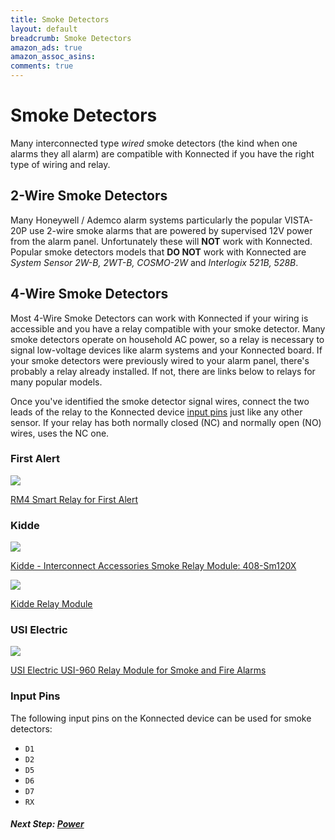 ```yaml
---
title: Smoke Detectors
layout: default
breadcrumb: Smoke Detectors
amazon_ads: true
amazon_assoc_asins: 
comments: true
---
```


# Smoke Detectors

Many interconnected type _wired_ smoke detectors (the kind when one alarms they all alarm) are compatible with Konnected
if you have the right type of wiring and relay.

## 2-Wire Smoke Detectors

Many Honeywell / Ademco alarm systems particularly the popular VISTA-20P use 2-wire smoke alarms that are powered by 
supervised 12V power from the alarm panel. Unfortunately these will **NOT** work with Konnected. Popular smoke detectors
models that **DO NOT** work with Konnected are _System Sensor 2W-B, 2WT-B, COSMO-2W_ and _Interlogix 521B, 528B_.

## 4-Wire Smoke Detectors

Most 4-Wire Smoke Detectors can work with Konnected if your wiring is accessible and you have a relay compatible with
your smoke detector. Many smoke detectors operate on household AC power, so a relay is necessary to signal low-voltage
devices like alarm systems and your Konnected board. If your smoke detectors were previously wired to your alarm panel, 
there's probably a relay already installed. If not, there are links below to relays for many popular models. 

Once you've identified the smoke detector signal wires, connect the two leads of the relay to the Konnected device 
[input pins](#input-pins) just like any other sensor. If your relay has both normally closed (NC) and normally open (NO)
wires, uses the NC one.

### First Alert

<a class="img-product" href="https://www.amazon.com/BRK-Brands-RM4-Smart-Relay/dp/B0039PF21U/ref=as_li_ss_il?s=hi&ie=UTF8&qid=1500794989&sr=1-2&keywords=smoke+alarm+relay&linkCode=li1&tag=konnected-io-20&linkId=6e7db2fb42a6bb60154e7a5075ef2516" target="_blank"><img border="0" src="//ws-na.amazon-adsystem.com/widgets/q?_encoding=UTF8&ASIN=B0039PF21U&Format=_SL110_&ID=AsinImage&MarketPlace=US&ServiceVersion=20070822&WS=1&tag=konnected-io-20" ></a><img src="https://ir-na.amazon-adsystem.com/e/ir?t=konnected-io-20&l=li1&o=1&a=B0039PF21U" width="1" height="1" border="0" alt="" style="border:none !important; margin:0px !important;" />

[RM4 Smart Relay for First Alert](https://www.amazon.com/BRK-Brands-RM4-Smart-Relay/dp/B0039PF21U/ref=as_li_ss_tl?s=hi&ie=UTF8&qid=1500794989&sr=1-2&keywords=smoke+alarm+relay&linkCode=ll1&tag=konnected-io-20&linkId=aff5811a3e80cba5cdf3e4458f98763f)
<br style="clear:both;"/>


### Kidde

<a class="img-product" href="https://www.amazon.com/gp/product/B001AYERC2//ref=as_li_ss_il?ie=UTF8&linkCode=li1&tag=konnected-io-20&linkId=3d31a63fe15f0255e66f7d9499e388ea" target="_blank"><img border="0" src="//ws-na.amazon-adsystem.com/widgets/q?_encoding=UTF8&ASIN=B001AYERC2&Format=_SL110_&ID=AsinImage&MarketPlace=US&ServiceVersion=20070822&WS=1&tag=konnected-io-20" ></a><img src="https://ir-na.amazon-adsystem.com/e/ir?t=konnected-io-20&l=li1&o=1&a=B001AYERC2" width="1" height="1" border="0" alt="" style="border:none !important; margin:0px !important;" />

[Kidde - Interconnect Accessories Smoke Relay Module: 408-Sm120X](https://www.amazon.com/gp/product/B001AYERC2//ref=as_li_ss_tl?ie=UTF8&linkCode=ll1&tag=konnected-io-20&linkId=33fb8c431fc32b132df2c7327bf862d9)
<br style="clear:both;"/>

<a class="img-product" href="https://www.amazon.com/Kidde-CO120X-Relay-Module/dp/B000LDDVAW/ref=as_li_ss_il?_encoding=UTF8&pd_rd_i=B000LDDVAW&pd_rd_r=1ZTRZGRPXJJKGT6S9NJZ&pd_rd_w=yamRy&pd_rd_wg=zcE14&psc=1&refRID=1ZTRZGRPXJJKGT6S9NJZ&linkCode=li1&tag=konnected-io-20&linkId=6e030637a08e520513ef4ec3518df2fd" target="_blank"><img border="0" src="//ws-na.amazon-adsystem.com/widgets/q?_encoding=UTF8&ASIN=B000LDDVAW&Format=_SL110_&ID=AsinImage&MarketPlace=US&ServiceVersion=20070822&WS=1&tag=konnected-io-20" ></a><img src="https://ir-na.amazon-adsystem.com/e/ir?t=konnected-io-20&l=li1&o=1&a=B000LDDVAW" width="1" height="1" border="0" alt="" style="border:none !important; margin:0px !important;" />

[Kidde Relay Module](https://www.amazon.com/Kidde-CO120X-Relay-Module/dp/B000LDDVAW/ref=as_li_ss_tl?_encoding=UTF8&pd_rd_i=B000LDDVAW&pd_rd_r=1ZTRZGRPXJJKGT6S9NJZ&pd_rd_w=yamRy&pd_rd_wg=zcE14&psc=1&refRID=1ZTRZGRPXJJKGT6S9NJZ&linkCode=ll1&tag=konnected-io-20&linkId=8b87f79f0db144a31576f1878489f452)
<br style="clear:both;"/>

### USI Electric

<a class="img-product" href="https://www.amazon.com/Electric-USI-960-Relay-Module-Alarms/dp/B002EVORYS/ref=as_li_ss_il?s=hi&ie=UTF8&qid=1500795134&sr=1-1&keywords=smoke+alarm+relay&linkCode=li1&tag=konnected-io-20&linkId=de89d515aecb213af0d6c329c28ca078" target="_blank"><img border="0" src="//ws-na.amazon-adsystem.com/widgets/q?_encoding=UTF8&ASIN=B002EVORYS&Format=_SL110_&ID=AsinImage&MarketPlace=US&ServiceVersion=20070822&WS=1&tag=konnected-io-20" ></a><img src="https://ir-na.amazon-adsystem.com/e/ir?t=konnected-io-20&l=li1&o=1&a=B002EVORYS" width="1" height="1" border="0" alt="" style="border:none !important; margin:0px !important;" />

[USI Electric USI-960 Relay Module for Smoke and Fire Alarms](https://www.amazon.com/Electric-USI-960-Relay-Module-Alarms/dp/B002EVORYS/ref=as_li_ss_tl?s=hi&ie=UTF8&qid=1500795134&sr=1-1&keywords=smoke+alarm+relay&linkCode=ll1&tag=konnected-io-20&linkId=261ef421ed9ac33cc05fe9e00c6f0a3e)
<br style="clear:both;"/>

### Input Pins

The following input pins on the Konnected device can be used for smoke detectors:
* `D1`
* `D2`
* `D5`
* `D6`
* `D7`
* `RX`

##### **Next Step:** [Power](/security-alarm-system/wiring/power)